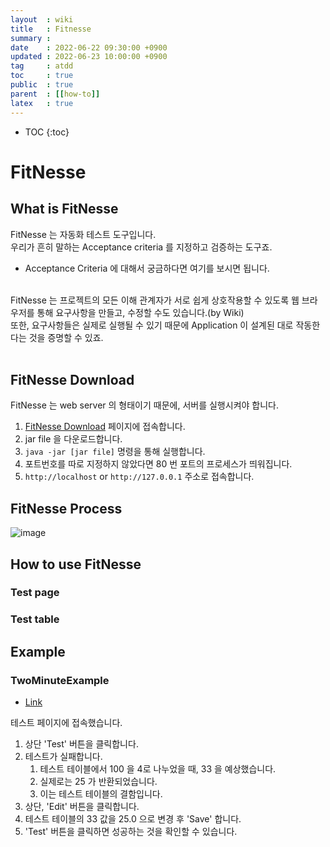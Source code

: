 ```yaml
---
layout  : wiki
title   : Fitnesse
summary :
date    : 2022-06-22 09:30:00 +0900
updated : 2022-06-23 10:00:00 +0900
tag     : atdd
toc     : true
public  : true
parent  : [[how-to]]
latex   : true
---
```

* TOC
{:toc}

# FitNesse

## What is FitNesse
FitNesse 는 자동화 테스트 도구입니다.<br>
우리가 흔히 말하는 Acceptance criteria 를 지정하고 검증하는 도구죠.<br>
- Acceptance Criteria 에 대해서 궁금하다면 여기를 보시면 됩니다.<br>
<br>
FitNesse 는 프로젝트의 모든 이해 관계자가 서로 쉽게 상호작용할 수 있도록 웹 브라우저를 통해 요구사항을 만들고, 수정할 수도 있습니다.(by Wiki)<br>
또한, 요구사항들은 실제로 실행될 수 있기 때문에 Application 이 설계된 대로 작동한다는 것을 증명할 수 있죠.<br>
<br>

## FitNesse Download
FitNesse 는 web server 의 형태이기 때문에, 서버를 실행시켜야 합니다.

1. [FitNesse Download](http://fitnesse.org/FitNesseDownload) 페이지에 접속합니다.
2. jar file 을 다운로드합니다.
3. `java -jar [jar file]` 명령을 통해 실행합니다.
4. 포트번호를 따로 지정하지 않았다면 80 번 포트의 프로세스가 띄워집니다.
5. `http://localhost` or `http://127.0.0.1` 주소로 접속합니다.

## FitNesse Process
![image](https://user-images.githubusercontent.com/60500649/175182572-e72dd4cc-5b4c-45fe-9db7-08d5ed986f90.png)

## How to use FitNesse
### Test page
### Test table

## Example
### TwoMinuteExample
- [Link](http://localhost/FitNesse.UserGuide.TwoMinuteExample)

테스트 페이지에 접속했습니다.

1. 상단 'Test' 버튼을 클릭합니다.
2. 테스트가 실패합니다.
   1. 테스트 테이블에서 100 을 4로 나누었을 때, 33 을 예상했습니다.
   2. 실제로는 25 가 반환되었습니다.
   3. 이는 테스트 테이블의 결함입니다.
3. 상단, 'Edit' 버튼을 클릭합니다.
4. 테스트 테이블의 33 값을 25.0 으로 변경 후 'Save' 합니다.
5. 'Test' 버튼을 클릭하면 성공하는 것을 확인할 수 있습니다.
